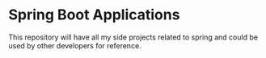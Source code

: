 # Spring Boot Applications

This repository will have all my side projects related to spring and could be used by other developers for reference. 
